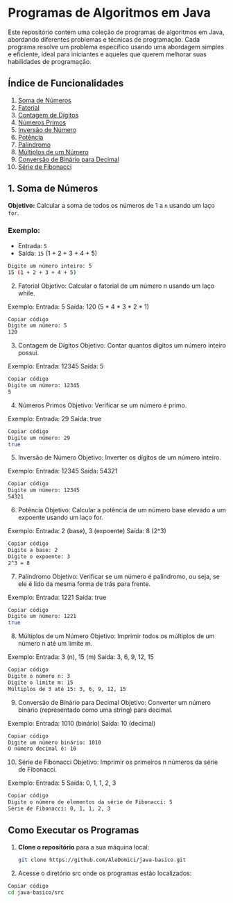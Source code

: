 # Programas de Algoritmos em Java

Este repositório contém uma coleção de programas de algoritmos em Java, abordando diferentes problemas e técnicas de programação. Cada programa resolve um problema específico usando uma abordagem simples e eficiente, ideal para iniciantes e aqueles que querem melhorar suas habilidades de programação.

## Índice de Funcionalidades

1. [Soma de Números](#1-soma-de-números)
2. [Fatorial](#2-fatorial)
3. [Contagem de Dígitos](#3-contagem-de-dígitos)
4. [Números Primos](#4-números-primos)
5. [Inversão de Número](#5-inversão-de-número)
6. [Potência](#6-potência)
7. [Palíndromo](#7-palíndromo)
8. [Múltiplos de um Número](#8-múltiplos-de-um-número)
9. [Conversão de Binário para Decimal](#9-conversão-de-binário-para-decimal)
10. [Série de Fibonacci](#10-série-de-fibonacci)

## 1. Soma de Números
**Objetivo:** Calcular a soma de todos os números de 1 a `n` usando um laço `for`.

### Exemplo:
- Entrada: `5`
- Saída: `15` (1 + 2 + 3 + 4 + 5)

```bash
Digite um número inteiro: 5
15 (1 + 2 + 3 + 4 + 5)
```

2. Fatorial
Objetivo: Calcular o fatorial de um número n usando um laço while.

Exemplo:
Entrada: 5
Saída: 120 (5 * 4 * 3 * 2 * 1)
```bash
Copiar código
Digite um número: 5
120
```
3. Contagem de Dígitos
Objetivo: Contar quantos dígitos um número inteiro possui.

Exemplo:
Entrada: 12345
Saída: 5

```bash
Copiar código
Digite um número: 12345
5
```

4. Números Primos
Objetivo: Verificar se um número é primo.

Exemplo:
Entrada: 29
Saída: true

```bash
Copiar código
Digite um número: 29
true
```

5. Inversão de Número
Objetivo: Inverter os dígitos de um número inteiro.

Exemplo:
Entrada: 12345
Saída: 54321
```bash
Copiar código
Digite um número: 12345
54321
```

6. Potência
Objetivo: Calcular a potência de um número base elevado a um expoente usando um laço for.

Exemplo:
Entrada: 2 (base), 3 (expoente)
Saída: 8 (2^3)

```bash
Copiar código
Digite a base: 2
Digite o expoente: 3
2^3 = 8
```
7. Palíndromo
Objetivo: Verificar se um número é palíndromo, ou seja, se ele é lido da mesma forma de trás para frente.

Exemplo:
Entrada: 1221
Saída: true

```bash
Copiar código
Digite um número: 1221
true
```

8. Múltiplos de um Número
Objetivo: Imprimir todos os múltiplos de um número n até um limite m.

Exemplo:
Entrada: 3 (n), 15 (m)
Saída: 3, 6, 9, 12, 15
```bash
Copiar código
Digite o número n: 3
Digite o limite m: 15
Múltiplos de 3 até 15: 3, 6, 9, 12, 15
```
9. Conversão de Binário para Decimal
Objetivo: Converter um número binário (representado como uma string) para decimal.

Exemplo:
Entrada: 1010 (binário)
Saída: 10 (decimal)
```bash
Copiar código
Digite um número binário: 1010
O número decimal é: 10
```
10. Série de Fibonacci
Objetivo: Imprimir os primeiros n números da série de Fibonacci.

Exemplo:
Entrada: 5
Saída: 0, 1, 1, 2, 3
```bash
Copiar código
Digite o número de elementos da série de Fibonacci: 5
Série de Fibonacci: 0, 1, 1, 2, 3
```

## Como Executar os Programas

1. **Clone o repositório** para a sua máquina local:
   ```bash
   git clone https://github.com/AleDomici/java-basico.git

2. Acesse o diretório src onde os programas estão localizados:

```bash
Copiar código
cd java-basico/src
```
